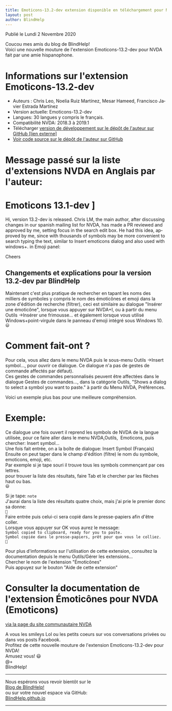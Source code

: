 ```yaml
---
title: Emoticons-13.2-dev extension disponible en téléchargement pour NVDA
layout: post
author: BlindHelp
---
```


<footer>Publié le Lundi 2 Novembre 2020</footer>


Coucou mes amis du blog de BlindHelp!    
Voici une nouvelle mouture de l'extension Emoticons-13.2-dev pour NVDA fait  par une amie hispanophone.    

# Informations sur l'extension  Emoticons-13.2-dev #

* Auteurs : <span lang="it">Chris Leo</span>, <span lang="es">Noelia Ruiz Martínez</span>, Mesar Hameed, <span lang="es">Francisco Javier Estrada Martínez</span>
* Version actuelle: Emoticons-13.2-dev
* Langues: 30 langues y compris le français.
* Compatibilité NVDA: 2018.3 à 2019.1
* Télécharger [version de développement sur le dépôt de l'auteur sur GitHub [lien externe]](https://github.com/nvdaes/emoticons/releases/download/13.2-dev/emoticons-13.2-dev.nvda-addon)
* [Voir code source sur le dépôt de l'auteur sur GitHub](https://github.com/nvdaes/emoticons)

# Message passé sur la liste d'extensions NVDA en Anglais par l'auteur: #

# Emoticons 13.1-dev ]

<span lang="en">Hi, version 13.2-dev is released. Chris LM, the main author, after discussing changes in our spanish mailing list for NVDA, has made a PR reviewed and approved by me, setting focus in the search edit box. He had this idea, approved by me, since with thousands of symbols may be more convenient to search typing the text, similar to Insert emoticons dialog and also used with windows+. in Emoji panel:</span>


<span lang="en">
<https://github.com/nvdaes/emoticons/releases/download/13.2-dev/emoticons-13.2-dev.nvda-addon>
</span>

<span lang="en">Cheers</span>

## Changements et explications pour la version 13.2-dev par BlindHelp ##

Maintenant c'est   plus pratique de rechercher en tapant les noms des milliers de symboles y compris   le nom des émoticônes et emoji dans  la zone d'édition de recherche (filtrer), ceci est similaire au dialogue "Insérer une émoticône", lorsque vous appuyer sur NVDA+I, ou à partir du menu Outils ->Insérer une frimousse... et également lorsque vous utilisé Windows+point-virgule dans le panneau d'emoji intégré sous Windows 10.    
`😃`    

# Comment fait-ont ? #

Pour cela, vous allez  dans  le menu NVDA puis le sous-menu Outils ->Insert symbol..., pour ouvrir ce dialogue. Ce dialogue n'a pas de gestes de commande affectés par défaut).    
Ces gestes de commandes personnalisés peuvent être affectées dans le dialogue Gestes de commandes..., dans la catégorie Outils, "Shows a dialog to select a symbol you want to paste." à partir du Menu NVDA, Préférences.    

Voici un exemple plus bas pour une meilleure compréhension.    

# Exemple: #

Ce dialogue une fois ouvert il reprend les symbols de NVDA de la langue utilisée, pour ce faire aller dans le menu NVDA,Outils,  Emoticons, puis chercher: Insert symbol...    
Une fois fait entrée, on a la boîte de dialogue: Insert Symbol (Français)    
Ensuite on peut taper dans le champ d'édition (filtre) le nom du symbole, emoticons, emoji, etc.    
Par exemple si je tape souri il trouve tous les symbols commençant par ces lettres.    
pour trouver la liste des résultats, faire Tab et le chercher par les flèches haut ou bas.    
`😄`    

Si je tape: `note`    
J'aurai dans la liste des résultats quatre choix, mais j'ai prie le premier donc sa donne:    
`🎵`    
Faire entrée puis celui-ci sera copié dans le presse-papiers afin d'être coller.    
Lorsque vous appuyer sur OK vous aurez le message:    
`Symbol copied to clipboard, ready for you to paste.`    
`Symbol copiée dans le presse-papiers, prêt pour que vous le colliez.`    
`🎵`    

Pour plus d'informations sur  l'utilisation de cette extension, consultez la documentation depuis le menu Outils/Gérer les extensions...    
Chercher le nom de l'extension "Émoticônes"    
Puis appuyez sur le bouton "Aide de cette extension"    

# Consulter la documentation de l'extension Émoticônes pour NVDA (Emoticons) #

[via  la page du site communautaire NVDA](https://addons.nvda-project.org/addons/emoticons.fr.html)    

A vous les smileys Lol ou les petits coeurs sur vos conversations privées ou dans vos posts Facebook.    
Profitez de cette nouvelle  mouture de l'extension Emoticons-13.2-dev pour NVDA!    
Amusez vous! 😃    
@+    
BlindHelp!    

---

Nous espérons vous revoir bientôt sur le      
[Blog de BlindHelp!](http://blindhelp.blogspot.fr/)                    
ou sur  votre nouvel espace via GitHub:                     
[BlindHelp.github.io](https://blindhelp.github.io)                    

---